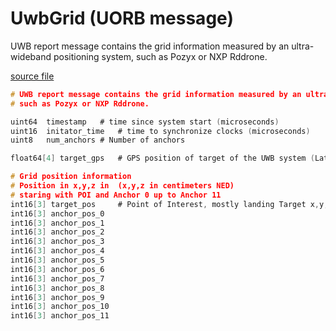 # UwbGrid (UORB message)

UWB report message contains the grid information measured by an ultra-wideband positioning system, such as Pozyx or NXP Rddrone.

[source file](https://github.com/PX4/PX4-Autopilot/blob/main/msg/UwbGrid.msg)

```c
# UWB report message contains the grid information measured by an ultra-wideband positioning system,
# such as Pozyx or NXP Rddrone.

uint64  timestamp   # time since system start (microseconds)
uint16  initator_time   # time to synchronize clocks (microseconds)
uint8   num_anchors # Number of anchors

float64[4] target_gps   # GPS position of target of the UWB system (Lat / Lon / Alt / Yaw Offset to true North)

# Grid position information
# Position in x,y,z in  (x,y,z in centimeters NED)
# staring with POI and Anchor 0 up to Anchor 11
int16[3] target_pos     # Point of Interest, mostly landing Target x,y,z
int16[3] anchor_pos_0
int16[3] anchor_pos_1
int16[3] anchor_pos_2
int16[3] anchor_pos_3
int16[3] anchor_pos_4
int16[3] anchor_pos_5
int16[3] anchor_pos_6
int16[3] anchor_pos_7
int16[3] anchor_pos_8
int16[3] anchor_pos_9
int16[3] anchor_pos_10
int16[3] anchor_pos_11

```
